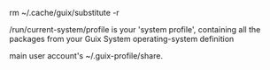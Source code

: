 

rm ~/.cache/guix/substitute -r


/run/current-system/profile is your 'system profile', containing all the packages from your Guix System operating-system definition

 main user account's ~/.guix-profile/share.
